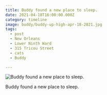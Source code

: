 ```yaml
---
title: Buddy found a new place to sleep.
date: 2021-04-18T16:00:00.000Z
category: timeline
image: buddy/buddy-up-high-apr-18-2021.jpg
tags:
  - post
  - New Orleans
  - Lower Ninth Ward
  - 315 Tricou Street
  - cats
  - Buddy

---
```


![Buddy found a new place to sleep.](/static/img/buddy/buddy-up-high-apr-18-2021.jpg)

Buddy found a new place to sleep.